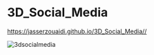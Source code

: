 # 3D_Social_Media

https://jasserzouaidi.github.io/3D_Social_Media//

![3dsocialmedia](https://user-images.githubusercontent.com/99995087/186642605-80543343-1d85-44f8-bb04-a25944407ebb.png)
